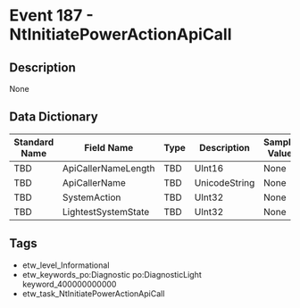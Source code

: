 # Event 187 - NtInitiatePowerActionApiCall

## Description
None

## Data Dictionary
|Standard Name|Field Name|Type|Description|Sample Value|
|---|---|---|---|---|
|TBD|ApiCallerNameLength|TBD|UInt16|None|None|
|TBD|ApiCallerName|TBD|UnicodeString|None|None|
|TBD|SystemAction|TBD|UInt32|None|None|
|TBD|LightestSystemState|TBD|UInt32|None|None|

## Tags
* etw_level_Informational
* etw_keywords_po:Diagnostic po:DiagnosticLight keyword_400000000000
* etw_task_NtInitiatePowerActionApiCall